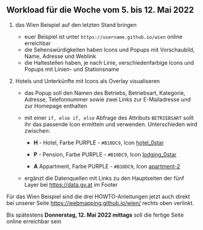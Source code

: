 ## Workload für die Woche vom 5. bis 12. Mai 2022

1. das Wien Beispiel auf den letzten Stand bringen
    * euer Beispiel ist unter `https://username.github.io/wien` online erreichbar
    * die Sehenswürdigkeiten haben Icons und Popups mit Vorschaubild, Name, Adresse und Weblink 
    * die Haltestellen haben,  je nach Linie, verschiedenfarbige Icons und Popups mit Linien- und Stationsname

2. Hotels und Unterkünfte mit Icons als Overlay visualiseren

    * das Popup soll den Namen des Betriebs, Betriebsart, Kategorie, Adresse, Telefonnummer sowie zwei Links zur E-Mailadresse und zur Homepage enthalten

    * mit einer `if, else if, else` Abfrage des Attributs `BETRIEBSART` sollt ihr das passende Icon ermitteln und verwenden. Unterschieden wird zwischen:

        * **H** - Hotel, Farbe PURPLE - `#B10DC9`, Icon [hotel_0star](https://mapicons.mapsmarker.com/markers/restaurants-bars/hotels/hotel/)

        * **P** - Pension, Farbe PURPLE - `#B10DC9`, Icon [lodging_0star](https://mapicons.mapsmarker.com/markers/restaurants-bars/hotels/lodging/)

        * **A** Appartment, Farbe PURPLE - `#B10DC9`, Icon [apartment-2](https://mapicons.mapsmarker.com/markers/friends-family/apartment/)

    * ergänzt die Datenquellen mit Links zu den Hauptseiten der fünf Layer bei <https://data.gv.at> im Footer


Für das Wien Beispiel sind die drei HOWTO-Anleitungen jetzt auch direkt bei unserer Seite <https://webmapping.github.io/wien/> rechts oben verlinkt.

Bis spätestens **Donnerstag, 12. Mai 2022 mittags** soll die fertige Seite online erreichbar sein

